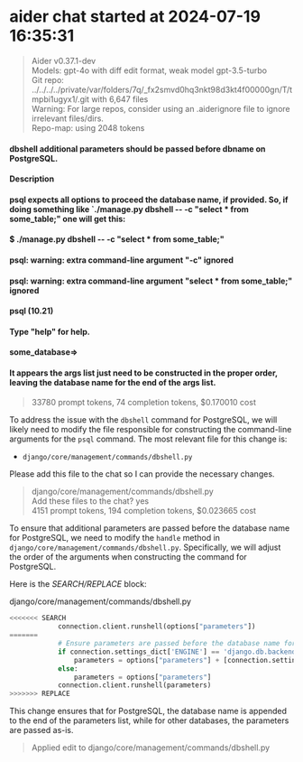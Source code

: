 
# aider chat started at 2024-07-19 16:35:31

> Aider v0.37.1-dev  
> Models: gpt-4o with diff edit format, weak model gpt-3.5-turbo  
> Git repo: ../../../../private/var/folders/7q/_fx2smvd0hq3nkt98d3kt4f00000gn/T/tmpbi1ugyx1/.git with 6,647 files  
> Warning: For large repos, consider using an .aiderignore file to ignore irrelevant files/dirs.  
> Repo-map: using 2048 tokens  

#### dbshell additional parameters should be passed before dbname on PostgreSQL.  
#### Description  
#### 	  
#### psql expects all options to proceed the database name, if provided. So, if doing something like `./manage.py dbshell -- -c "select * from some_table;" one will get this:  
#### $ ./manage.py dbshell -- -c "select * from some_table;"  
#### psql: warning: extra command-line argument "-c" ignored  
#### psql: warning: extra command-line argument "select * from some_table;" ignored  
#### psql (10.21)  
#### Type "help" for help.  
#### some_database=>  
#### It appears the args list just need to be constructed in the proper order, leaving the database name for the end of the args list.  
> 33780 prompt tokens, 74 completion tokens, $0.170010 cost  

To address the issue with the `dbshell` command for PostgreSQL, we will likely need to modify the file responsible for constructing the command-line arguments for the `psql` command. The most relevant file for this change is:

- `django/core/management/commands/dbshell.py`

Please add this file to the chat so I can provide the necessary changes.

> django/core/management/commands/dbshell.py  
> Add these files to the chat? yes  
> 4151 prompt tokens, 194 completion tokens, $0.023665 cost  

To ensure that additional parameters are passed before the database name for PostgreSQL, we need to modify the `handle` method in `django/core/management/commands/dbshell.py`. Specifically, we will adjust the order of the arguments when constructing the command for PostgreSQL.

Here is the *SEARCH/REPLACE* block:

django/core/management/commands/dbshell.py
```python
<<<<<<< SEARCH
            connection.client.runshell(options["parameters"])
=======
            # Ensure parameters are passed before the database name for PostgreSQL
            if connection.settings_dict['ENGINE'] == 'django.db.backends.postgresql':
                parameters = options["parameters"] + [connection.settings_dict['NAME']]
            else:
                parameters = options["parameters"]
            connection.client.runshell(parameters)
>>>>>>> REPLACE
```

This change ensures that for PostgreSQL, the database name is appended to the end of the parameters list, while for other databases, the parameters are passed as-is.

> Applied edit to django/core/management/commands/dbshell.py  
